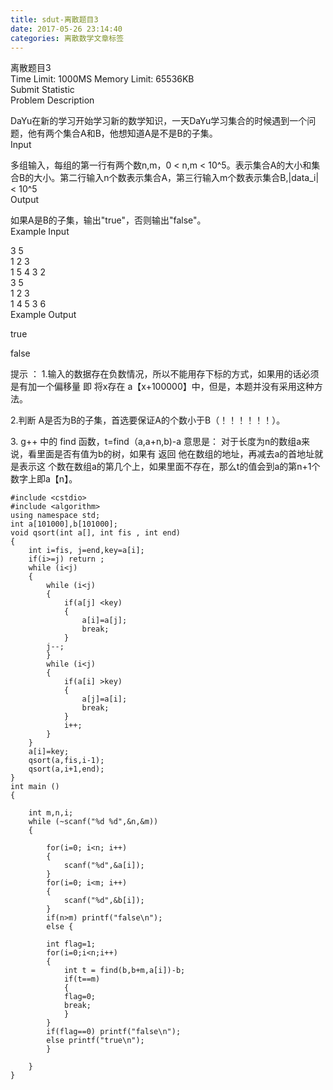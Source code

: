 ```yaml
---
title: sdut-离散题目3
date: 2017-05-26 23:14:40
categories: 离散数学文章标签
---
```

离散题目3  
Time Limit: 1000MS Memory Limit: 65536KB  
Submit Statistic  
Problem Description  
  
DaYu在新的学习开始学习新的数学知识，一天DaYu学习集合的时候遇到一个问题，他有两个集合A和B，他想知道A是不是B的子集。  
Input  
  
多组输入，每组的第一行有两个数n,m，0 < n,m <<!-- more -->
10^5。表示集合A的大小和集合B的大小。第二行输入n个数表示集合A，第三行输入m个数表示集合B,|data_i| < 10^5  
Output  
  
如果A是B的子集，输出"true"，否则输出"false"。  
Example Input  
  
3 5  
1 2 3  
1 5 4 3 2  
3 5  
1 2 3  
1 4 5 3 6  
Example Output  
  
true  

false

提示 ： 1.输入的数据存在负数情况，所以不能用存下标的方式，如果用的话必须是有加一个偏移量 即 将x存在
a【x+100000】中，但是，本题并没有采用这种方法。

2.判断 A是否为B的子集，首选要保证A的个数小于B（！！！！！！）。

3\. g++ 中的 find 函数，t=find（a,a+n,b)-a 意思是： 对于长度为n的数组a来说，看里面是否有值为b的树，如果有 返回
他在数组的地址，再减去a的首地址就是表示这  个数在数组a的第几个上，如果里面不存在，那么t的值会到a的第n+1个数字上即a【n】。

    
    
    #include <cstdio>
    #include <algorithm>
    using namespace std;
    int a[101000],b[101000];
    void qsort(int a[], int fis , int end)
    {
        int i=fis, j=end,key=a[i];
        if(i>=j) return ;
        while (i<j)
        {
            while (i<j)
            {
                if(a[j] <key)
                {
                    a[i]=a[j];
                    break;
                }
            j--;
            }
            while (i<j)
            {
                if(a[i] >key)
                {
                    a[j]=a[i];
                    break;
                }
                i++;
            }
        }
        a[i]=key;
        qsort(a,fis,i-1);
        qsort(a,i+1,end);
    }
    int main ()
    {
    
        int m,n,i;
        while (~scanf("%d %d",&n,&m))
        {
    
            for(i=0; i<n; i++)
            {
                scanf("%d",&a[i]);
            }
            for(i=0; i<m; i++)
            {
                scanf("%d",&b[i]);
            }
            if(n>m) printf("false\n");
            else {
    
            int flag=1;
            for(i=0;i<n;i++)
            {
                int t = find(b,b+m,a[i])-b;
                if(t==m)
                {
                flag=0;
                break;
                }
            }
            if(flag==0) printf("false\n");
            else printf("true\n");
            }
    
        }
    }
    

  
  

  

